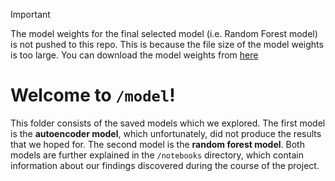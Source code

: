 > [!IMPORTANT]
> The model weights for the final selected model (i.e. Random Forest model) is not pushed to this repo. This is because the file size of the model weights is too large. You can download the model weights from [here](https://drive.google.com/file/d/1TmZGTOkJuheoFeME6UdAgjgMNgutHFuv/view?usp=drive_link)

# Welcome to `/model`!
This folder consists of the saved models which we explored. The first model is the **autoencoder model**, which unfortunately, did not produce the results that we hoped for. The second model is the **random forest model**. Both models are further explained in the `/notebooks` directory, which contain information about our findings discovered during the course of the project.

